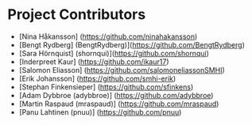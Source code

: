 # Project Contributors

- [Nina Håkansson] (https://github.com/ninahakansson)
- [Bengt Rydberg] (BengtRydberg)](https://github.com/BengtRydberg)
- [Sara Hörnquist] (shornqui)](https://github.com/shornqui)
- [Inderpreet Kaur] (https://github.com/ikaur17)
- [Salomon Eliasson] (https://github.com/salomoneliassonSMHI)
- [Erik Johansson] (https://github.com/smhi-erik)
- [Stephan Finkensieper] (https://github.com/sfinkens)
- [Adam Dybbroe (adybbroe)] (https://github.com/adybbroe)
- [Martin Raspaud (mraspaud)] (https://github.com/mraspaud)
- [Panu Lahtinen (pnuu)] (https://github.com/pnuu)
